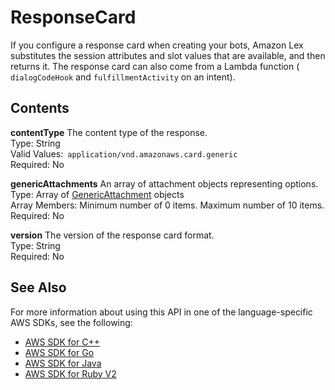 # ResponseCard<a name="API_runtime_ResponseCard"></a>

If you configure a response card when creating your bots, Amazon Lex substitutes the session attributes and slot values that are available, and then returns it\. The response card can also come from a Lambda function \( `dialogCodeHook` and `fulfillmentActivity` on an intent\)\.

## Contents<a name="API_runtime_ResponseCard_Contents"></a>

 **contentType**   <a name="lex-Type-runtime_ResponseCard-contentType"></a>
The content type of the response\.  
Type: String  
Valid Values:` application/vnd.amazonaws.card.generic`   
Required: No

 **genericAttachments**   <a name="lex-Type-runtime_ResponseCard-genericAttachments"></a>
An array of attachment objects representing options\.  
Type: Array of [GenericAttachment](API_runtime_GenericAttachment.md) objects  
Array Members: Minimum number of 0 items\. Maximum number of 10 items\.  
Required: No

 **version**   <a name="lex-Type-runtime_ResponseCard-version"></a>
The version of the response card format\.  
Type: String  
Required: No

## See Also<a name="API_runtime_ResponseCard_SeeAlso"></a>

For more information about using this API in one of the language\-specific AWS SDKs, see the following:
+  [AWS SDK for C\+\+](https://docs.aws.amazon.com/goto/SdkForCpp/runtime.lex-2016-11-28/ResponseCard) 
+  [AWS SDK for Go](https://docs.aws.amazon.com/goto/SdkForGoV1/runtime.lex-2016-11-28/ResponseCard) 
+  [AWS SDK for Java](https://docs.aws.amazon.com/goto/SdkForJava/runtime.lex-2016-11-28/ResponseCard) 
+  [AWS SDK for Ruby V2](https://docs.aws.amazon.com/goto/SdkForRubyV2/runtime.lex-2016-11-28/ResponseCard) 